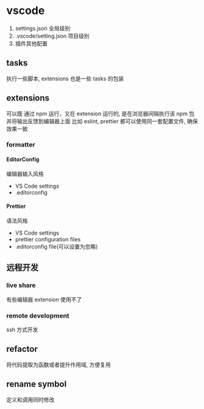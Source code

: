 # vscode

1. settings.json  全局级别
2. .vscode/setting.json 项目级别
3. 插件其他配置

## tasks

执行一些脚本, extensions 也是一些 tasks 的包装

## extensions

可以既 通过 npm 运行，又在 extension 运行的, 是在浏览器间隔执行该 npm 包并将输出反馈到编辑器上面
比如 eslint, prettier 都可以使用同一套配置文件, 确保效果一致

### formatter

#### EditorConfig

编辑器输入风格

- VS Code settings
- .editorconfig

#### Prettier

语法风格

- VS Code settings
- prettier configuration files
- .editorconfig file(可以设置为忽略)

## 远程开发

### live share

有些编辑器 extension 使用不了

### remote development

ssh 方式开发

## refactor

将代码提取为函数或者提升作用域, 方便复用

## rename symbol

定义和调用同时修改